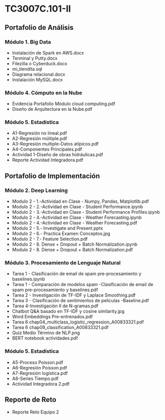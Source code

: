 # TC3007C.101-II

## Portafolio de Análisis

### Módulo 1. Big Data
*  Instalación de Spark en AWS.docx
*  Terminal y Putty.docx
*  Filezilla o Cyberduck.docx
*  mi_tiendita.sql
*  Diagrama relacional.docx
*  Instalación MySQL.docx

### Módulo 4. Cómputo en la Nube
*  Evidencia Portafolio Módulo cloud computing.pdf
*  Diseño de Arquitectura en la Nube.pdf

### Módulo 5. Estadística 
*  A1-Regresión no lineal.pdf
*  A2-Regresión múltiple.pdf
*  A3-Regresión multiple-Datos atípicos.pdf
*  A4-Componentes Principales.pdf
*  Actividad 1-Diseño de obras hidráulicas.pdf
*  Reporte Actividad Integradora.pdf

## Portafolio de Implementación

### Módulo 2. Deep Learning
*  Modulo 2 - 1.-Actividad en Clase - Numpy, Pandas, Matplotlib.pdf
*  Modulo 2 - 2.-Actividad en Clase - Student Performance.ipynb
*  Modulo 2 - 3.-Actividad en Clase - Student Performance Profiles.ipynb
*  Modulo 2 - 4.-Actividad en Clase - Weather Forecasting.ipynb
*  Modulo 2 - 4.-Actividad en Clase - Weather Forecasting.pdf
*  Modulo 2 - 5.- Investigate and Present.pptx
*  Modulo 2 - 6.- Practica Examen Conceptos.jpg
*  Modulo 2 - 7.- Feature Selection.pdf
*  Modulo 2 - 8. Dense + Dropout + Batch Normalization.ipynb
*  Modulo 2 - 8. Dense + Dropout + Batch Normalization.pdf

### Módulo 3. Procesamiento de Lenguaje Natural
*  Tarea 1 - Clasificación de email de spam pre-procesamiento y baselines.ipynb
*  Tarea 1 - Comparación de modelos spam -Clasificación de email de spam pre-procesamiento y baselines.pdf
*  Tarea 2 - Investigación de TF-IDF y Laplace Smoothing.pdf
*  Tarea 3 - Clasificación de sentimientos de películas -Baseline.pdf
*  Tarea 4-Investigación II de N-gramas.pdf
*  Chatbot Q&A basado en TF-IDF y cosine similarity.jpg
*  Word Embeddings Pre-entrenados.pdf
*  Tarea 6 chap04_multiclass_logistic_regression_A00833321.pdf
*  Tarea 6 chap09_classification_A00833321.pdf
*  Quiz Medio Término de NLP.png
*  BERT notebook actividades.pdf

### Módulo 5. Estadística 
*  A5-Proceso Poisson.pdf
*  A6-Regresión Poisson.pdf
*  A7-Regresión logística.pdf
*  A8-Series Tiempo.pdf
*  Actividad Integradora 2.pdf

## Reporte de Reto
*  Reporte Reto Equipo 2

